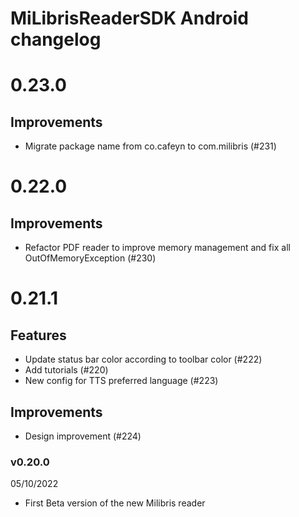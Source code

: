 # MiLibrisReaderSDK Android changelog

# 0.23.0

## Improvements
- Migrate package name from co.cafeyn to com.milibris  (#231)

# 0.22.0

## Improvements
- Refactor PDF reader to improve memory management and fix all OutOfMemoryException  (#230)

# 0.21.1

## Features
- Update status bar color according to toolbar color  (#222)
- Add tutorials (#220)
- New config for TTS preferred language (#223)

## Improvements
- Design improvement  (#224)

### v0.20.0

05/10/2022

- First Beta version of the new Milibris reader 
